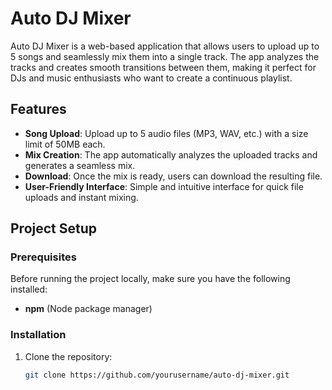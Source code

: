 # Auto DJ Mixer

Auto DJ Mixer is a web-based application that allows users to upload up to 5 songs and seamlessly mix them into a single track. The app analyzes the tracks and creates smooth transitions between them, making it perfect for DJs and music enthusiasts who want to create a continuous playlist.

## Features

- **Song Upload**: Upload up to 5 audio files (MP3, WAV, etc.) with a size limit of 50MB each.
- **Mix Creation**: The app automatically analyzes the uploaded tracks and generates a seamless mix.
- **Download**: Once the mix is ready, users can download the resulting file.
- **User-Friendly Interface**: Simple and intuitive interface for quick file uploads and instant mixing.

## Project Setup

### Prerequisites

Before running the project locally, make sure you have the following installed:

- **npm** (Node package manager)
  
### Installation

1. Clone the repository:
   ```bash
   git clone https://github.com/yourusername/auto-dj-mixer.git

